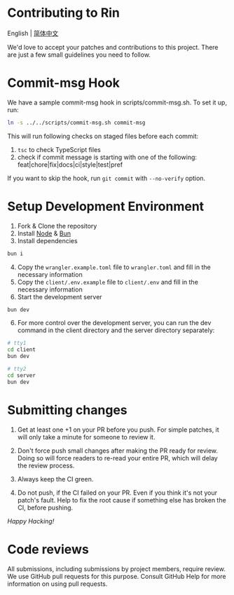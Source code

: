 # Contributing to Rin

English | [简体中文](./CONTRIBUTING_zh_CN.md)


We'd love to accept your patches and contributions to this project. There are just a few small guidelines you need to follow.

# Commit-msg Hook
We have a sample commit-msg hook in scripts/commit-msg.sh. To set it up, run:

```sh
ln -s ../../scripts/commit-msg.sh commit-msg
```

This will run following checks on staged files before each commit:

1. `tsc` to check TypeScript files
2. check if commit message is starting with one of the following: feat|chore|fix|docs|ci|style|test|pref

If you want to skip the hook, run `git commit` with `--no-verify` option.

# Setup Development Environment

1. Fork & Clone the repository
2. Install [Node](https://nodejs.org/en/download/package-manager) & [Bun](https://bun.sh/)
3. Install dependencies
```sh
bun i
```
4. Copy the `wrangler.example.toml` file to `wrangler.toml` and fill in the necessary information
5. Copy the `client/.env.example` file to `client/.env` and fill in the necessary information
5. Start the development server
```sh
bun dev
```
6. For more control over the development server, you can run the dev command in the client directory and the server directory separately:
```sh
# tty1
cd client
bun dev

# tty2
cd server
bun dev
```

# Submitting changes 

1. Get at least one +1 on your PR before you push.
For simple patches, it will only take a minute for someone to review it.

2. Don't force push small changes after making the PR ready for review. Doing so will force readers to re-read your entire PR, which will delay the review process.

3. Always keep the CI green.

4. Do not push, if the CI failed on your PR. Even if you think it's not your patch's fault. Help to fix the root cause if something else has broken the CI, before pushing.

*Happy Hacking!*

# Code reviews
All submissions, including submissions by project members, require review. We use GitHub pull requests for this purpose. Consult GitHub Help for more information on using pull requests.
